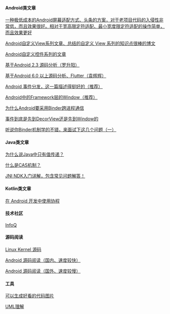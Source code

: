 #### Android类文章

[一种极低成本的Android屏幕适配方式、头条的方案，对于老项目代码的入侵性非常低，而且效果很好。相对于宽高限定符适配、最小宽度限定符适配的操作简单，而且效果更好](https://mp.weixin.qq.com/s?__biz=MzI1MzYzMjE0MQ==&mid=2247484502&idx=2&sn=a60ea223de4171dd2022bc2c71e09351&chksm=e9d0cfb4dea746a2e2c470448a85df0c0e7dd059099ca52a2fec0311d12b7279b3d6f1d137be&mpshare=1&scene=1&srcid=&sharer_sharetime=1573523075820&sharer_shareid=92acd3a2d441fa467dafe313d3f1b264&key=cc05756d3b1d1e7a7e8eb6ffe3fc67ee0153909affe24a8e4b6a31229c7f0355c35d58d03826191fc531e933cbefe974c11d8c2c27217fb3606058bdda087b8e6e103b5b001185f81339ebfd6444e2ec&ascene=1&uin=MjM2MTMyNjYzMg%3D%3D&devicetype=Windows+10&version=62070152&lang=zh_CN&pass_ticket=dp9Y8lvqygYI6UA7w%2BOadl0NrS7ggKrJEPE133CTv2D4wxi9KifTIK3bxT%2Bh1xVH)

[Android自定义View系列文章、总结的自定义 View 系列的知识点很棒的博文](https://www.gcssloop.com/customview/paint-base)

[Android自定义控件系列的文章](https://blog.csdn.net/harvic880925/article/details/50995268)

[基于Android 2.3 源码分析（罗升阳）](https://blog.csdn.net/luoshengyang/article/details/8923485)

[基于Android 6.0 以上源码分析、Flutter（袁辉辉）](http://gityuan.com/)

[Android 事件分发，这一篇描述得挺好的（推荐）](https://mp.weixin.qq.com/s?__biz=MzA5MzI3NjE2MA==&mid=2650248566&idx=1&sn=a84dfe3f3809ad16478418963064f5f1&chksm=88636419bf14ed0f863e6eb6d819045f7a7f6cb21b9ad482086cbe7b501c834de943384e0536&scene=126&sessionid=1583123184&key=26c378d410f2b0d4c1b76105a76824484e8925284a202a33412faa3d337345cbebedda088194d5449052d1236c5a5687dc20e10144021be9d10322d13245fb79696d1ddd1192c0826dec4419f8a8c1ca&ascene=1&uin=MjM2MTMyNjYzMg%3D%3D&devicetype=Windows+10&version=62080079&lang=zh_CN&exportkey=AyB9g6hXoyWG%2FQAdbJiP3fs%3D&pass_ticket=AbZd709sgywmqqEGaylB79srdn5N%2F2hkkb1xPpjRcvvrVAOn444ODVFpoq1N3OaP)

[Android中的Framework层的Window（推荐）](https://mp.weixin.qq.com/s?__biz=MzA5MzI3NjE2MA==&mid=2650248646&idx=1&sn=31d79e2679cb79e215e192b2976a2261&chksm=886364a9bf14edbfe3f0bc208acbda80a75e6b79aa30a50102d4a076d897f7fbd71cf88f2bd0&scene=126&sessionid=1583729159&key=8eeaa62989b7fc002f8a7f2a7d63187f610f029cf046ec357b3252c4fd89d1554b7a9515415a847e23d5e4f564c65791ebfe8b975a74abc4e204704e028332ec665fde0db35d30d877cfc671bdbccffd&ascene=1&uin=MjM2MTMyNjYzMg%3D%3D&devicetype=Windows+10&version=62080079&lang=zh_CN&exportkey=A9K9EyCe3smBuHSEuOVw4Gg%3D&pass_ticket=de2QxVQipy30LsxjSkd0cihNHmpFgbjvcpIA1a%2FryKEiiRyl8l9uArl29VVTV1nY)

[为什么Android要采用Binder跨进程通信](https://www.zhihu.com/question/39440766/answer/89210950)

[事件到底是先到DecorView还是先到Window的](https://mp.weixin.qq.com/s?__biz=MzAxMTI4MTkwNQ==&mid=2650830166&idx=1&sn=5d1d40458710758f0b8e2de6ec2ca957&chksm=80b7a1c8b7c028de88039f07a243f868958a056368b5cd2076b498a86b451f54b16b2bced3ab&scene=126&sessionid=1584945314&key=f20817e46877e19f7eea45e41baec018ccaf6fa3e911491029a092f589d6741403f6c0503eef8c9d1a5a12d041cce69f7d9b060663ed4d60d2f59b4ce4400ee7bd0876b649ae79a1e0ed1bacbfaa46bf&ascene=1&uin=MjM2MTMyNjYzMg%3D%3D&devicetype=Windows+10&version=62080079&lang=zh_CN&exportkey=A1NBJPgRPg5InZW3fqe9fpU%3D&pass_ticket=uYPD%2Fk7o3sZRbZ%2Flltv0ZM5BuKVjpYA16huXjSDZyf3aFpagRMQk%2FmvJspVzOnqK)

[听说你Binder机制学的不错，来面试下这几个问题（一）](https://www.jianshu.com/p/adaa1a39a274)

#### Java类文章

[为什么说Java中只有值传递？](https://blog.csdn.net/bjweimengshu/article/details/79799485#comments)

[什么是CAS机制？](https://blog.csdn.net/bjweimengshu/article/details/78949435)

[JNI NDK入门详解，包含常见问题解答！](https://mp.weixin.qq.com/s?__biz=MzA5MzI3NjE2MA==&mid=2650250495&idx=1&sn=3edd381c6b113c60a948780276c9b994&chksm=88636d90bf14e486c3f5b7da4ccfd83b6a395d4965aef942cf3056e14639c532a9e0902b66b1&scene=126&sessionid=1593337548&key=6cbe8a29ffaf79eb780a7c4fe9e8ca11e01286dd886ba4e8fd36a8b17f98df04b52e68ab1a291d26cecffab331b07e3ca5178741ce0e7fe4df833413ee5c0deadbd96d35727117ebf747aa03264a49b2&ascene=1&uin=MjM2MTMyNjYzMg%3D%3D&devicetype=Windows+10+x64&version=62090514&lang=zh_CN&exportkey=Az2VzRkN9plte%2B0a4O%2BGtN0%3D&pass_ticket=Jx2TOAogntH6iQM%2BIHEdg%2BmlJBhJCZWuPxfpyFAcEF0gVLm%2BepuDWy9stTxTcgqq)

#### Kotlin类文章

[在 Android 开发中使用协程](https://mp.weixin.qq.com/s?__biz=MzAwODY4OTk2Mg==&mid=2652052998&idx=2&sn=18715a7e33b7f7a5878bd301e9f8f935&scene=21#wechat_redirect)

#### 技术社区

[InfoQ](https://www.infoq.com/)



#### 源码阅读

[Linux Kernel 源码](https://git.kernel.org/pub/scm/linux/kernel/git/next/linux-next.git/tree)

[Android 源码阅读（国内、速度较快）](http://aospxref.com/)

[Android 源码阅读（国外、速度较慢）](http://androidxref.com/)

#### 工具

[可以生成好看的代码图片](https://carbon.now.sh/)

[UML理解](https://zhuanlan.zhihu.com/p/65065260)


